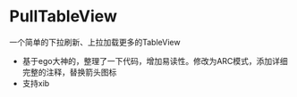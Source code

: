 PullTableView
=============

一个简单的下拉刷新、上拉加载更多的TableView
* 基于ego大神的，整理了一下代码，增加易读性。修改为ARC模式，添加详细完整的注释，替换箭头图标
* 支持xib
